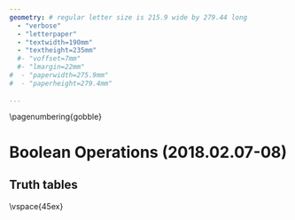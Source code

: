 ```yaml
---
geometry: # regular letter size is 215.9 wide by 279.44 long
  - "verbose"
  - "letterpaper"
  - "textwidth=190mm"
  - "textheight=235mm"
  #- "voffset=7mm"
  #- "lmargin=22mm"
#  - "paperwidth=275.9mm"
#  - "paperheight=279.4mm"

...
```


\pagenumbering{gobble}

<!--
   -pandoc week02_second_material.md -o week02_second_material.pdf
   -->

# Boolean Operations (2018.02.07-08) #

<!--
   -Damn, this got boring :S, TODO: finish if you can, tired
   -Patrick is very busy trynig to pack everything for his trip to the Super Duper Special
   -Mountain. He receives a call from Bob, who tells him that the organizer sent him a text
   -saying "If you are at the station at 5 am tomorrow then you may get one seat and you will
   -arrive at SDSM before lunch. I mean, if you have lunch tomorrow at SDSM, then it's because
   -we will take you there". Bob has called to ensure that Patrick will wake up on time, he is
   -a nice guy but tends to sleep too much.
   -
   -Patrick stays quiet thinking about what the organizer meant, and after some thought, he
   -tells Bob that the organizer is clearly mistaken. They could be eating lunch at SDSM
   -without needing to be brought there by the organizer. Bob replies, "So, yeah, uh, what's
   -the problem?". Patrick then teaches Bob a lesson on Logic Operations and mistaken
   -reversal.
   -->

## Truth tables ##

<!--
   -First of all Patrick explains Bob what is a truth table and how we can use it to do
   -formalize our knowledge of
   -->

\vspace{45ex}


<!-- vim:set filetype=markdown.pandoc : -->
